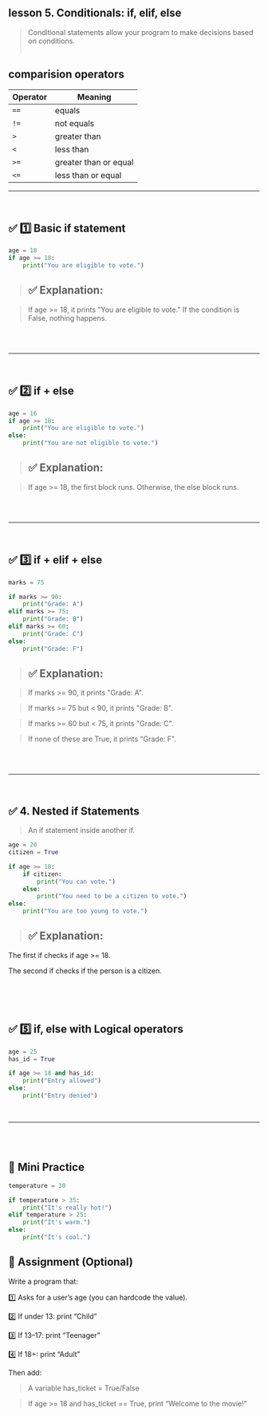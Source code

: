 ## lesson 5. Conditionals: if, elif, else
> Conditional statements allow your program to make decisions based on conditions.
<br><br>

## comparision operators 
| Operator | Meaning               |
| -------- | --------------------- |
| `==`     | equals                |
| `!=`     | not equals            |
| `>`      | greater than          |
| `<`      | less than             |
| `>=`     | greater than or equal |
| `<=`     | less than or equal    |
<hr>
<br>

## ✅ 1️⃣ Basic if statement
```python
age = 18
if age >= 18:
    print("You are eligible to vote.")
```
>## ✅ Explanation:

>If age >= 18, it prints "You are eligible to vote."
>If the condition is False, nothing happens.

<br>
<br>
<hr>
<br>

## ✅ 2️⃣ if + else
```python
age = 16
if age >= 18:
    print("You are eligible to vote.")
else:
    print("You are not eligible to vote.")
```
> ## ✅ Explanation:

>If age >= 18, the first block runs.
>Otherwise, the else block runs.

<br>
<br>
<hr>
<br>

## ✅ 3️⃣ if + elif + else
```python
marks = 75

if marks >= 90:
    print("Grade: A")
elif marks >= 75:
    print("Grade: B")
elif marks >= 60:
    print("Grade: C")
else:
    print("Grade: F")
```
>## ✅ Explanation:

>If marks >= 90, it prints "Grade: A".

>If marks >= 75 but < 90, it prints "Grade: B".

>If marks >= 60 but < 75, it prints "Grade: C".

>If none of these are True, it prints "Grade: F".

<br><br><hr><br>

## ✅ 4. Nested if Statements
>An if statement inside another if.
```python
age = 20
citizen = True

if age >= 18:
    if citizen:
        print("You can vote.")
    else:
        print("You need to be a citizen to vote.")
else:
    print("You are too young to vote.")

```
>## ✅ Explanation:

The first if checks if age >= 18.

The second if checks if the person is a citizen.

<br><br><br>

## ✅ 5️⃣ if, else with Logical operators
```python
age = 25
has_id = True

if age >= 18 and has_id:
    print("Entry allowed")
else:
    print("Entry denied")

```
<br><hr><br><br>

## 🧪 Mini Practice
```python
temperature = 30

if temperature > 35:
    print("It's really hot!")
elif temperature > 25:
    print("It's warm.")
else:
    print("It's cool.")

```

## 📌 Assignment (Optional)
Write a program that:

1️⃣ Asks for a user’s age (you can hardcode the value).

2️⃣ If under 13: print “Child”

3️⃣ If 13–17: print “Teenager”

4️⃣ If 18+: print “Adult”

Then add:

>A variable has_ticket = True/False

>If age >= 18 and has_ticket == True, print “Welcome to the movie!”

